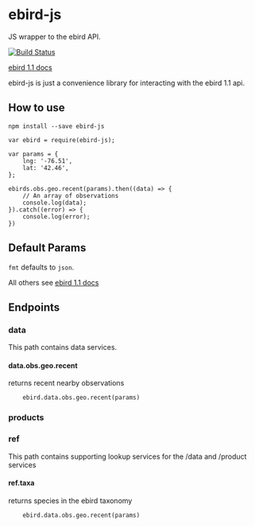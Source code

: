 # ebird-js
JS wrapper to the ebird API.

[![Build Status](https://travis-ci.org/ProjectBabbler/ebird-js.svg)](https://travis-ci.org/ProjectBabbler/ebird-js)

[ebird 1.1 docs](https://confluence.cornell.edu/display/CLOISAPI/eBird+API+1.1)

ebird-js is just a convenience library for interacting with the ebird 1.1 api.

## How to use

```
npm install --save ebird-js
```

```
var ebird = require(ebird-js);

var params = {
    lng: '-76.51',
    lat: '42.46',
};

ebirds.obs.geo.recent(params).then((data) => {
    // An array of observations
    console.log(data);
}).catch((error) => {
    console.log(error);
})
```

## Default Params
`fmt` defaults to `json`.

All others see [ebird 1.1 docs](https://confluence.cornell.edu/display/CLOISAPI/eBird+API+1.1)

## Endpoints

### data
This path contains data services.

#### data.obs.geo.recent

returns recent nearby observations

```
    ebird.data.obs.geo.recent(params)
```

### products

### ref

This path contains supporting lookup services for the /data and /product services

#### ref.taxa

returns species in the ebird taxonomy

```
    ebird.data.obs.geo.recent(params)
```
